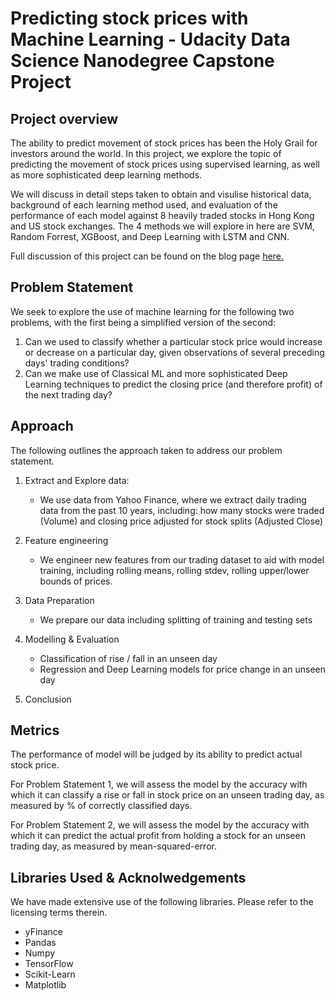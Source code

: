# Predicting stock prices with Machine Learning - Udacity Data Science Nanodegree Capstone Project

## Project overview
The ability to predict movement of stock prices has been the Holy Grail for investors around the world.  In this project, we explore the topic of predicting the movement of stock prices using supervised learning, as well as more sophisticated deep learning methods.

We will discuss in detail steps taken to obtain and visulise historical data, background of each learning method used, and evaluation of the performance of each model against 8 heavily traded stocks in Hong Kong and US stock exchanges.  The 4 methods we will explore in here are SVM, Random Forrest, XGBoost, and Deep Learning with LSTM and CNN.

Full discussion of this project can be found on the blog page [here.](https://jztang.medium.com/predicting-stock-prices-with-ai-which-method-should-you-use-to-profit-5cbc4c9a2cc1)

## Problem Statement
We seek to explore the use of machine learning for the following two problems, with the first being a simplified version of the second:
1. Can we used to classify whether a particular stock price would increase or decrease on a particular day, given observations of several preceding days' trading conditions?
2. Can we make use of Classical ML and more sophisticated Deep Learning techniques to predict the closing price (and therefore profit) of the next trading day?


## Approach

The following outlines the approach taken to address our problem statement.

1. Extract and Explore data:
    - We use data from Yahoo Finance, where we extract daily trading data from the past 10 years, including: how many stocks were traded (Volume) and closing price adjusted for stock splits (Adjusted Close)
    
    
2. Feature engineering
    - We engineer new features from our trading dataset to aid with model training, including rolling means, rolling stdev, rolling upper/lower bounds of prices.


3. Data Preparation
    - We prepare our data including splitting of training and testing sets


4. Modelling & Evaluation
    - Classification of rise / fall in an unseen day
    - Regression and Deep Learning models for price change in an unseen day
    
    
5. Conclusion


    
## Metrics

The performance of model will be judged by its ability to predict actual stock price.

For Problem Statement 1, we will assess the model by the accuracy with which it can classify a rise or fall in stock price on an unseen trading day, as measured by % of correctly classified days.

For Problem Statement 2, we will assess the model by the accuracy with which it can predict the actual profit from holding a stock for an unseen trading day, as measured by mean-squared-error.

## Libraries Used & Acknolwedgements

We have made extensive use of the following libraries.  Please refer to the licensing terms therein.
- yFinance
- Pandas
- Numpy
- TensorFlow
- Scikit-Learn
- Matplotlib
